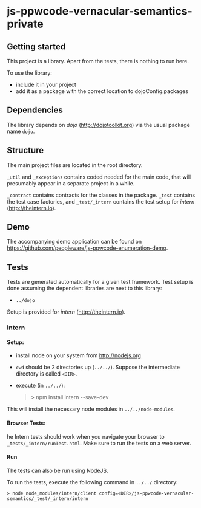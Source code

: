 js-ppwcode-vernacular-semantics-private
=======================================

Getting started
---------------
This project is a library. Apart from the tests, there is nothing to run here.

To use the library:
* include it in your project
* add it as a package with the correct location to dojoConfig.packages



Dependencies
------------
The library depends on *dojo* (http://dojotoolkit.org) via the usual package name
`dojo`.



Structure
---------
The main project files are located in the root directory.

`_util` and `_exceptions` contains coded needed for
the main code, that will presumably appear in a separate project in
a while.

`_contract` contains contracts for the classes in the package.
`_test` contains the test case factories, and `_test/_intern`
contains the test setup for *intern* (http://theintern.io).



Demo
----
The accompanying demo application can be found on
<https://github.com/peopleware/js-ppwcode-enumeration-demo>.



Tests
-----
Tests are generated automatically for a given test framework.
Test setup is done assuming the dependent libraries are next to this library:
* `../dojo`

Setup is provided for *intern* (http://theintern.io).

### Intern

#### Setup:
* install node on your system from <http://nodejs.org>
* `cwd` should be 2 directories up (`../../`). Suppose the intermediate directory is called `<DIR>`.
* execute (in `../../`):

    >\> npm install intern --save-dev


This will install the necessary node modules in `../../node-modules`.

#### Browser Tests:
he Intern tests should work when you navigate your browser to
`_tests/_intern/runTest.html`.
Make sure to run the tests on a web server.


#### Run
The tests can also be run using NodeJS.

To run the tests, execute the following command in `../../`
directory: 

    > node node_modules/intern/client config=<DIR>/js-ppwcode-vernacular-semantics/_test/_intern/intern

